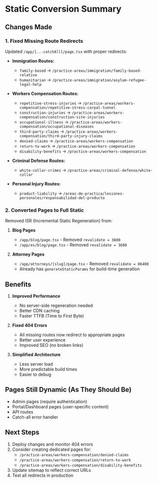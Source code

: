 # Static Conversion Summary

## Changes Made

### 1. Fixed Missing Route Redirects

Updated `/app/[...catchAll]/page.tsx` with proper redirects:

- **Immigration Routes:**
  - `family-based` → `/practice-areas/immigration/family-based-relative`
  - `humanitarian` → `/practice-areas/immigration/asylum-refugee-legal-help`

- **Workers Compensation Routes:**
  - `repetitive-stress-injuries` → `/practice-areas/workers-compensation/repetitive-stress-carpal-tunnel`
  - `construction-injuries` → `/practice-areas/workers-compensation/construction-site-injuries`
  - `occupational-illness` → `/practice-areas/workers-compensation/occupational-diseases`
  - `third-party-claims` → `/practice-areas/workers-compensation/third-party-injury-claims`
  - `denied-claims` → `/practice-areas/workers-compensation`
  - `return-to-work` → `/practice-areas/workers-compensation`
  - `disability-benefits` → `/practice-areas/workers-compensation`

- **Criminal Defense Routes:**
  - `white-collar-crimes` → `/practice-areas/criminal-defense/white-collar`

- **Personal Injury Routes:**
  - `product-liability` → `/areas-de-practica/lesiones-personales/responsabilidad-del-producto`

### 2. Converted Pages to Full Static

Removed ISR (Incremental Static Regeneration) from:

1. **Blog Pages**
   - `/app/blog/page.tsx` - Removed `revalidate = 3600`
   - `/app/es/blog/page.tsx` - Removed `revalidate = 3600`

2. **Attorney Pages**
   - `/app/attorneys/[slug]/page.tsx` - Removed `revalidate = 86400`
   - Already has `generateStaticParams` for build-time generation

## Benefits

1. **Improved Performance**
   - No server-side regeneration needed
   - Better CDN caching
   - Faster TTFB (Time to First Byte)

2. **Fixed 404 Errors**
   - All missing routes now redirect to appropriate pages
   - Better user experience
   - Improved SEO (no broken links)

3. **Simplified Architecture**
   - Less server load
   - More predictable build times
   - Easier to debug

## Pages Still Dynamic (As They Should Be)

- Admin pages (require authentication)
- Portal/Dashboard pages (user-specific content)
- API routes
- Catch-all error handler

## Next Steps

1. Deploy changes and monitor 404 errors
2. Consider creating dedicated pages for:
   - `/practice-areas/workers-compensation/denied-claims`
   - `/practice-areas/workers-compensation/return-to-work`
   - `/practice-areas/workers-compensation/disability-benefits`
3. Update sitemap to reflect correct URLs
4. Test all redirects in production
